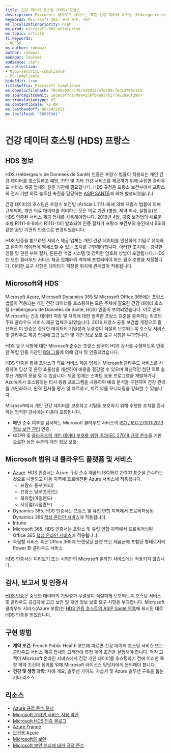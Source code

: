 ```yaml
---
title: 건강 데이터 호스팅 (HDS) 프랑스
description: Microsoft 클라우드 서비스는 표준 건강 데이터 호스팅 (Hébergeurs de Données de Santé)을 준수하도록 인증되었습니다.
keywords: Microsoft 365, 규정 준수, 제안
ms.localizationpriority: high
ms.prod: microsoft-365-enterprise
ms.topic: article
f1.keywords:
- NOCSH
ms.author: robmazz
author: robmazz
manager: laurawi
audience: itpro
ms.collection:
- M365-security-compliance
- MS-Compliance
hideEdit: true
titleSuffix: Microsoft Compliance
ms.openlocfilehash: f8c99a93cac767439d157a7d709c7ed1d706c113
ms.sourcegitcommit: 16cec8f7ca799a415bfbae937b177a628a0f2987
ms.translationtype: HT
ms.contentlocale: ko-KR
ms.lasthandoff: 08/24/2021
ms.locfileid: "58505941"
---
```

# <a name="health-data-hosting-hds-france"></a>건강 데이터 호스팅 (HDS) 프랑스

## <a name="about-hds"></a>HDS 정보

HDS (Hébergeurs de Données de Santé) 인증은 프랑스 법률이 적용되는 개인 건강 데이터를 호스팅하고 예방, 진단 및 기타 건강 서비스를 제공하기 위해 수집한 클라우드 서비스 제공 업체와 같은 기관에 필요합니다. HDS 규정은 프랑스 보건부에서 프랑스의 전자 기반 의료 솔루션 촉진을 담당하는 [ASIP SANTÉ](https://esante.gouv.fr/)에 의해 발행되었습니다.

건강 데이터의 호스팅은 프랑스 보건법 (Article L.1111-8)에 의해 프랑스 법률에 의해 규제되며, 개인 의료 데이터를 처리하는 모든 의료 기관 (병원, 제약 회사, 실험실)은 HDS 인증된 서비스 제공 업체를 사용해야합니다. 2018년 4월, 공중 보건법의 새로운 조항 R1111-8-8에서 R1111-11이 발효되어 인증 절차가 프랑스 보건부의 승인에서 BSI와 같은 공인 기관의 인증으로 변경되었습니다.

HDS 인증을 받으려면 서비스 제공 업체는 개인 건강 데이터를 안전하게 기밀로 유지하고 환자가 데이터에 액세스할 수 있는 조치를 구현해야합니다. 이러한 조치에는 강력한 인증 및 권한 부여 절차, 튼튼한 백업 시스템 및 강력한 암호화 방법이 포함됩니다. HDS는 또한 클라우드 서비스 제공 업체와의 계약에 포함되어야 하는 필수 조항을 지정합니다. 이러한 요구 사항은 데이터가 저장된 위치에 관계없이 적용됩니다.

## <a name="microsoft-and-hds"></a>Microsoft와 HDS

Microsoft Azure, Microsoft Dynamics 365 및 Microsoft Office 365에는 프랑스 법률이 적용되는 개인 건강 데이터를 호스팅하는 모든 주체에 필요한 건강 데이터 호스팅 (Hébergeurs de Données de Santé, HDS) 인증이 부여되었습니다. 이로 인해 Microsoft는 건강 데이터 저장 및 처리에 대한 엄격한 프랑스 표준을 충족하는 최초의 주요 클라우드 서비스 제공 업체가 되었습니다. 2018 프랑스 공중 보건법 개정으로 필요해진 이 인증은 중요한 데이터의 기밀성과 무결성이 적절히 보호되도록 호스팅 서비스 및 클라우드 제공 업체에 고급 보안 및 개인 정보 보호 요구 사항을 부과합니다.

HDS 요구 사항에 대한 Microsoft 준수는 프랑스 당국이 HDS 감사를 수행하도록 인증한 독립 인증 기관인 [BSI 그룹](https://www.bsigroup.com/fr-FR/)에 의해 감사 및 인증되었습니다.

HDS 인증을 통해 프랑스의 의료 서비스 제공 업체는 Microsoft 클라우드 서비스를 사용하여 임상 및 운영 효율성을 개선하여 비용을 절감할 수 있으며 혁신적인 첨단 의료 솔루션 개발의 문을 열 수 있습니다. 제공 업체는 스마트 응용 프로그램을 개발하거나 Azure에서 호스팅되는 타사 응용 프로그램을 사용하여 예측 분석을 구현하여 건강 관리를 개인화하고, 원격 환자를 평가 및 치료하고, 치료 약물 모니터링을 강화할 수 있습니다.

Microsoft에서 개인 건강 데이터를 보호하고 기밀을 보호하기 위해 수행한 조치를 검사하는 엄격한 감사에는 다음이 포함됩니다.

- 매년 준수 여부를 감사하는 Microsoft 클라우드 서비스의 [ISO / IEC 27001:2013 정보 보안 관리](offering-iso-27001.md) 인증.
- GDPR 및 [클라우드의 개인 데이터 보호를 위한 ISO/IEC 27018 규정 준수](offering-iso-27018.md)를 기반으로한 높은 수준의 개인 정보 보호.

## <a name="microsoft-in-scope-cloud-platforms--services"></a>Microsoft 범위 내 클라우드 플랫폼 및 서비스

- [Azure](https://aka.ms/AzureCompliance). HDS 인증서는 Azure 규정 준수 제품의 ISO/IEC 27001 표준을 준수하는 것으로 나열되고 다음 지역에 프로비전된 Azure 서비스에 적용됩니다.
    - 프랑스 중부(파리)
    - 프랑스 남부(핀란드)
    - 북유럽(아일랜드)
    - 서유럽(네덜란드)
- Dynamics 365. HDS 인증서는 프랑스 및 유럽 연합 지역에서 프로비저닝된 Dynamics 365 [핵심 온라인 서비스](https://aka.ms/Online-Services-Terms)에 적용됩니다.
- Intune
- Microsoft 365. HDS 인증서는 프랑스 및 유럽 연합 지역에서 프로비저닝된 Office 365 [핵심 온라인 서비스](https://aka.ms/Online-Services-Terms)에 적용됩니다.
- 독립형 서비스 혹은 Office 365에 브랜딩된 플랜 또는 제품군에 포함된 형태로서의 Power BI 클라우드 서비스

HDS 인증서는 미리보기 또는 시험판의 Microsoft 온라인 서비스에는 적용되지 않습니다.

## <a name="audits-reports-and-certificates"></a>감사, 보고서 및 인증서

[HDS 인증](https://esante.gouv.fr/labels-certifications/hebergement-des-donnees-de-sante)은 중요한 데이터의 기밀성과 무결성이 적절하게 보호되도록 호스팅 서비스 및 클라우드 공급자에 고급 보안 및 개인 정보 보호 요구 사항을 부과합니다. Microsoft 클라우드 서비스(Azure 포함)는 [HDS 인증 호스트의 ASIP Santé 목록](https://esante.gouv.fr/labels-certifications/hds/liste-des-herbergeurs-certifies)에 표시된 대로 HDS 인증을 받았습니다.

## <a name="how-to-implement"></a>구현 방법

- **계약 조건**: French Public Health 코드에 따르면 건강 데이터 호스팅 서비스 또는 클라우드 서비스 제공 업체와 고객간에 특정 계약 조건을 실행해야 합니다. 적격 고객이 Microsoft 온라인 서비스에서 건강 개인 데이터를 호스팅하기 전에 이러한 특정 계약 조건의 동의를 위해 Microsoft 라이선스 담당자에게 문의해야 합니다.
- **건강 및 생명 과학**: 사례 개요, 솔루션 가이드, 자습서 및 Azure 솔루션 구축을 돕는 기타 리소스.

## <a name="resources"></a>리소스

- [Azure 규정 준수 문서](/azure/compliance/)
- [Microsoft 온라인 서비스 사용 약관](https://aka.ms/Online-Services-Terms)
- [Microsoft HDS 인증 블로그](https://news.microsoft.com/2018/11/06/microsoft-1er-acteur-majeur-du-cloud-public-a-etre-certifie-hebergeur-de-donnees-de-sante-en-france/)
- [Azure France](https://azure.microsoft.com/global-infrastructure/france/)
- [보건용 Azure](https://azure.microsoft.com/industries/healthcare/)
- [Microsoft의 보안](https://www.microsoft.com/security)
- [Microsoft 보안 센터에 대한 규정 준수](https://www.microsoft.com/trust-center/compliance/compliance-overview)
